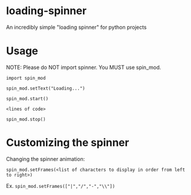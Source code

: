 # loading-spinner

An incredibly simple "loading spinner" for python projects

# Usage

NOTE: Please do NOT import spinner. You MUST use spin_mod.

`import spin_mod`

`spin_mod.setText("Loading...")`

`spin_mod.start()`

`<lines of code>`

`spin_mod.stop()`

# Customizing the spinner

Changing the spinner animation:

`spin_mod.setFrames(<list of characters to display in order from left to right>)`

Ex. `spin_mod.setFrames(["|","/","-","\\"])`
